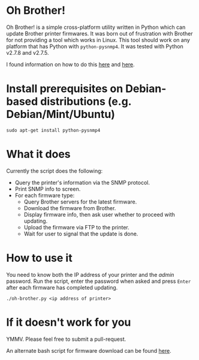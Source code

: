 # Oh Brother!
Oh Brother! is a simple cross-platform utility written in Python which can
update Brother printer firmwares.  It was born out of frustration with Brother
for not providing a tool which works in Linux.  This tool should work on any
platform that has Python with ```python-pysnmp4```.  It was tested with Python
v2.7.8 and v2.7.5.

I found information on how to do this
[here](https://cbompart.wordpress.com/2014/02/05/printer-update/) and
[here](http://pschla.blogspot.com/2013/08/resurrecting-brother-hl-2250dn-after.html).

# Install prerequisites on Debian-based distributions (e.g. Debian/Mint/Ubuntu)

```
sudo apt-get install python-pysnmp4
```

# What it does
Currently the script does the following:

  * Query the printer's information via the SNMP protocol.
  * Print SNMP info to screen.
  * For each firmware type:
    * Query Brother servers for the latest firmware.
    * Download the firmware from Brother.
    * Display firmware info, then ask user whether to proceed with updating.
    * Upload the firmware via FTP to the printer.
    * Wait for user to signal that the update is done.

# How to use it
You need to know both the IP address of your printer and the *admin* password.
Run the script, enter the password when asked and press ```Enter``` after each
firmware has completed updating.


```
./oh-brother.py <ip address of printer>
```

# If it doesn't work for you
YMMV.  Please feel free to submit a pull-request.

An alternate bash script for firmware download can be found
[here](https://cbompart.wordpress.com/2014/05/26/brother-printer-firmware-part-2/).
